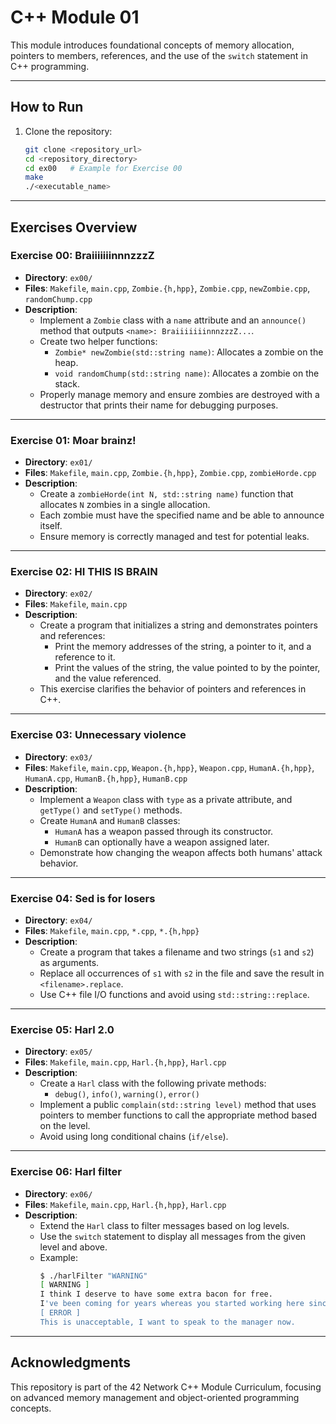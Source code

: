 
# C++ Module 01

This module introduces foundational concepts of memory allocation, pointers to members, references, and the use of the `switch` statement in C++ programming.

---

## How to Run
1. Clone the repository:
   ```bash
   git clone <repository_url>
   cd <repository_directory>
   cd ex00   # Example for Exercise 00
   make
   ./<executable_name>
   ```

---

## Exercises Overview

### Exercise 00: BraiiiiiiinnnzzzZ
- **Directory**: `ex00/`
- **Files**: `Makefile`, `main.cpp`, `Zombie.{h,hpp}`, `Zombie.cpp`, `newZombie.cpp`, `randomChump.cpp`
- **Description**: 
  - Implement a `Zombie` class with a `name` attribute and an `announce()` method that outputs `<name>: BraiiiiiiinnnzzzZ...`.
  - Create two helper functions:
    - `Zombie* newZombie(std::string name)`: Allocates a zombie on the heap.
    - `void randomChump(std::string name)`: Allocates a zombie on the stack.
  - Properly manage memory and ensure zombies are destroyed with a destructor that prints their name for debugging purposes.

---

### Exercise 01: Moar brainz!
- **Directory**: `ex01/`
- **Files**: `Makefile`, `main.cpp`, `Zombie.{h,hpp}`, `Zombie.cpp`, `zombieHorde.cpp`
- **Description**:
  - Create a `zombieHorde(int N, std::string name)` function that allocates `N` zombies in a single allocation.
  - Each zombie must have the specified name and be able to announce itself.
  - Ensure memory is correctly managed and test for potential leaks.

---

### Exercise 02: HI THIS IS BRAIN
- **Directory**: `ex02/`
- **Files**: `Makefile`, `main.cpp`
- **Description**:
  - Create a program that initializes a string and demonstrates pointers and references:
    - Print the memory addresses of the string, a pointer to it, and a reference to it.
    - Print the values of the string, the value pointed to by the pointer, and the value referenced.
  - This exercise clarifies the behavior of pointers and references in C++.

---

### Exercise 03: Unnecessary violence
- **Directory**: `ex03/`
- **Files**: `Makefile`, `main.cpp`, `Weapon.{h,hpp}`, `Weapon.cpp`, `HumanA.{h,hpp}`, `HumanA.cpp`, `HumanB.{h,hpp}`, `HumanB.cpp`
- **Description**:
  - Implement a `Weapon` class with `type` as a private attribute, and `getType()` and `setType()` methods.
  - Create `HumanA` and `HumanB` classes:
    - `HumanA` has a weapon passed through its constructor.
    - `HumanB` can optionally have a weapon assigned later.
  - Demonstrate how changing the weapon affects both humans' attack behavior.

---

### Exercise 04: Sed is for losers
- **Directory**: `ex04/`
- **Files**: `Makefile`, `main.cpp`, `*.cpp`, `*.{h,hpp}`
- **Description**:
  - Create a program that takes a filename and two strings (`s1` and `s2`) as arguments.
  - Replace all occurrences of `s1` with `s2` in the file and save the result in `<filename>.replace`.
  - Use C++ file I/O functions and avoid using `std::string::replace`.

---

### Exercise 05: Harl 2.0
- **Directory**: `ex05/`
- **Files**: `Makefile`, `main.cpp`, `Harl.{h,hpp}`, `Harl.cpp`
- **Description**:
  - Create a `Harl` class with the following private methods:
    - `debug()`, `info()`, `warning()`, `error()`
  - Implement a public `complain(std::string level)` method that uses pointers to member functions to call the appropriate method based on the level.
  - Avoid using long conditional chains (`if/else`).

---

### Exercise 06: Harl filter
- **Directory**: `ex06/`
- **Files**: `Makefile`, `main.cpp`, `Harl.{h,hpp}`, `Harl.cpp`
- **Description**:
  - Extend the `Harl` class to filter messages based on log levels.
  - Use the `switch` statement to display all messages from the given level and above.
  - Example:
    ```bash
    $ ./harlFilter "WARNING"
    [ WARNING ]
    I think I deserve to have some extra bacon for free.
    I've been coming for years whereas you started working here since last month.
    [ ERROR ]
    This is unacceptable, I want to speak to the manager now.
    ```

---

## Acknowledgments
This repository is part of the 42 Network C++ Module Curriculum, focusing on advanced memory management and object-oriented programming concepts.
